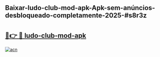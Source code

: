 ## Baixar-ludo-club-mod-apk-Apk-sem-anúncios-desbloqueado-completamente-2025-#s8r3z

# <h2><a href="https://ainizakaria.my?title=ludo-club-mod-apk&ref=20M">🔗👉 🔴 ludo-club-mod-apk</a></h2>

[![acn](https://github.com/user-attachments/assets/0f9c940e-d8b0-45ae-aac7-cd30a18b3e1c)](https://ainizakaria.my?title=ludo-club-mod-apk&ref=20M)

